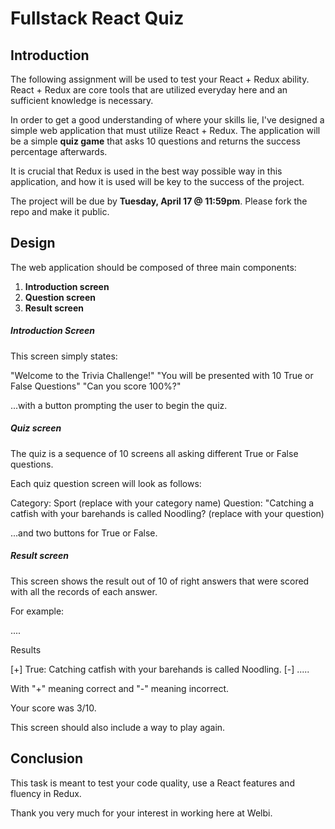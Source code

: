 # Fullstack React Quiz

## Introduction

The following assignment will be used to test your React + Redux ability. React + Redux are core tools that are utilized everyday here and an sufficient knowledge is necessary.

In order to get a good understanding of where your skills lie, I've designed a simple web application that must utilize React + Redux. The application will be a simple **quiz game** that asks 10 questions and returns the success percentage afterwards.

It is crucial that Redux is used in the best way possible way in this application, and how it is used will be key to the success of the project. 

The project will be due by **Tuesday, April 17 @ 11:59pm**. Please fork the repo and make it public.


## Design

The web application should be composed of three main components:

1. **Introduction screen**
2. **Question screen**
3. **Result screen**


##### Introduction Screen

This screen simply states:

"Welcome to the Trivia Challenge!"
"You will be presented with 10 True or False Questions"
"Can you score 100%?"

...with a button prompting the user to begin the quiz.

##### Quiz screen 

The quiz is a sequence of 10 screens all asking different True or False questions.

Each quiz question screen will look as follows:

Category: Sport (replace with your category name)
Question: "Catching a catfish with your barehands is called Noodling? (replace with your question)

...and two buttons for True or False.

##### Result screen

This screen shows the result out of 10 of right answers that were scored with all the records of each answer.

For example:

....

Results

[+] True: Catching catfish with your barehands is called Noodling.
[-] .....

With "+" meaning correct and "-" meaning incorrect.

Your score was 3/10.


This screen should also include a way to play again.


## Conclusion

This task is meant to test your code quality, use a React features and fluency in Redux.

Thank you very much for your interest in working here at Welbi.

